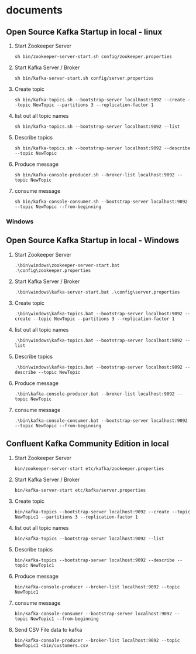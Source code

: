 # documents

## Open Source Kafka Startup in local - linux ##

1. Start Zookeeper Server

    ```sh bin/zookeeper-server-start.sh config/zookeeper.properties```

2. Start Kafka Server / Broker

    ```sh bin/kafka-server-start.sh config/server.properties```

3. Create topic

    ```sh bin/kafka-topics.sh --bootstrap-server localhost:9092 --create --topic NewTopic --partitions 3 --replication-factor 1```

4. list out all topic names

    ``` sh bin/kafka-topics.sh --bootstrap-server localhost:9092 --list ```

5. Describe topics
  
    ``` sh bin/kafka-topics.sh --bootstrap-server localhost:9092 --describe --topic NewTopic ```

6. Produce message

    ```sh bin/kafka-console-producer.sh --broker-list localhost:9092 --topic NewTopic```


7. consume message

    ``` sh bin/kafka-console-consumer.sh --bootstrap-server localhost:9092 --topic NewTopic --from-beginning ```

### Windows ####

## Open Source Kafka Startup in local - Windows ##

1. Start Zookeeper Server

    ```.\bin\windows\zookeeper-server-start.bat .\config\zookeeper.properties```

2. Start Kafka Server / Broker

    ```.\bin\windows\kafka-server-start.bat .\config\server.properties```

3. Create topic

    ```.\bin\windows\kafka-topics.bat --bootstrap-server localhost:9092 --create --topic NewTopic --partitions 3 --replication-factor 1```

4. list out all topic names

    ``` .\bin\windows\kafka-topics.bat --bootstrap-server localhost:9092 --list ```

5. Describe topics
  
    ``` .\bin\windows\kafka-topics.bat --bootstrap-server localhost:9092 --describe --topic NewTopic ```

6. Produce message

    ```.\bin\kafka-console-producer.bat --broker-list localhost:9092 --topic NewTopic```


7. consume message

    ``` .\bin\kafka-console-consumer.bat --bootstrap-server localhost:9092 --topic NewTopic --from-beginning ```




## Confluent Kafka Community Edition in local ##

1. Start Zookeeper Server

    ```bin/zookeeper-server-start etc/kafka/zookeeper.properties```

2. Start Kafka Server / Broker

    ```bin/kafka-server-start etc/kafka/server.properties```

3. Create topic

    ```bin/kafka-topics --bootstrap-server localhost:9092 --create --topic NewTopic1 --partitions 3 --replication-factor 1```

4. list out all topic names

    ``` bin/kafka-topics --bootstrap-server localhost:9092 --list ```

5. Describe topics
  
    ``` bin/kafka-topics --bootstrap-server localhost:9092 --describe --topic NewTopic1 ```

6. Produce message

    ```bin/kafka-console-producer --broker-list localhost:9092 --topic NewTopic1```


7. consume message

    ```bin/kafka-console-consumer --bootstrap-server localhost:9092 --topic NewTopic1 --from-beginning ```
    
8. Send CSV File data to kafka    

   ```bin/kafka-console-producer --broker-list localhost:9092 --topic NewTopic1 <bin/customers.csv```
   
   
